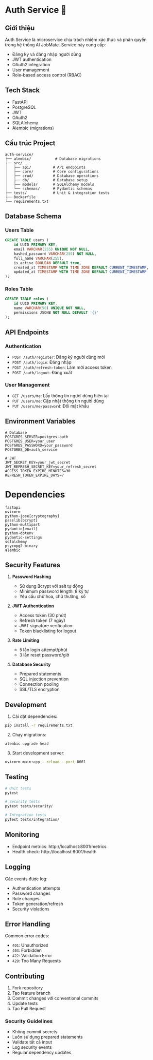 # Auth Service 🔐

## Giới thiệu

Auth Service là microservice chịu trách nhiệm xác thực và phân quyền trong hệ thống AI JobMate. Service này cung cấp:
- Đăng ký và đăng nhập người dùng
- JWT authentication
- OAuth2 integration
- User management
- Role-based access control (RBAC)

## Tech Stack

- FastAPI
- PostgreSQL
- JWT
- OAuth2
- SQLAlchemy
- Alembic (migrations)

## Cấu trúc Project

```
auth-service/
├── alembic/           # Database migrations
├── src/
│   ├── api/          # API endpoints
│   ├── core/         # Core configurations
│   ├── crud/         # Database operations
│   ├── db/           # Database setup
│   ├── models/       # SQLAlchemy models
│   └── schemas/      # Pydantic schemas
├── tests/            # Unit & integration tests
├── Dockerfile
└── requirements.txt
```

## Database Schema

### Users Table
```sql
CREATE TABLE users (
    id UUID PRIMARY KEY,
    email VARCHAR(255) UNIQUE NOT NULL,
    hashed_password VARCHAR(255) NOT NULL,
    full_name VARCHAR(255),
    is_active BOOLEAN DEFAULT true,
    created_at TIMESTAMP WITH TIME ZONE DEFAULT CURRENT_TIMESTAMP,
    updated_at TIMESTAMP WITH TIME ZONE DEFAULT CURRENT_TIMESTAMP
);
```

### Roles Table
```sql
CREATE TABLE roles (
    id UUID PRIMARY KEY,
    name VARCHAR(50) UNIQUE NOT NULL,
    permissions JSONB NOT NULL DEFAULT '{}'
);
```

## API Endpoints

### Authentication
- `POST /auth/register`: Đăng ký người dùng mới
- `POST /auth/login`: Đăng nhập
- `POST /auth/refresh-token`: Làm mới access token
- `POST /auth/logout`: Đăng xuất

### User Management
- `GET /users/me`: Lấy thông tin người dùng hiện tại
- `PUT /users/me`: Cập nhật thông tin người dùng
- `PUT /users/me/password`: Đổi mật khẩu

## Environment Variables

```env
# Database
POSTGRES_SERVER=postgres-auth
POSTGRES_USER=your_user
POSTGRES_PASSWORD=your_password
POSTGRES_DB=auth_service

# JWT
JWT_SECRET_KEY=your_jwt_secret
JWT_REFRESH_SECRET_KEY=your_refresh_secret
ACCESS_TOKEN_EXPIRE_MINUTES=30
REFRESH_TOKEN_EXPIRE_DAYS=7
```

# Dependencies

```
fastapi
uvicorn
python-jose[cryptography]
passlib[bcrypt]
python-multipart
pydantic[email]
python-dotenv
pydantic-settings
sqlalchemy
psycopg2-binary
alembic
```

## Security Features

1. **Password Hashing**
   - Sử dụng Bcrypt với salt tự động
   - Minimum password length: 8 ký tự
   - Yêu cầu chữ hoa, chữ thường, số

2. **JWT Authentication**
   - Access token (30 phút)
   - Refresh token (7 ngày)
   - JWT signature verification
   - Token blacklisting for logout

3. **Rate Limiting**
   - 5 lần login attempt/phút
   - 3 lần reset password/giờ

4. **Database Security**
   - Prepared statements
   - SQL injection prevention
   - Connection pooling
   - SSL/TLS encryption

## Development

1. Cài đặt dependencies:
```bash
pip install -r requirements.txt
```

2. Chạy migrations:
```bash
alembic upgrade head
```

3. Start development server:
```bash
uvicorn main:app --reload --port 8001
```

## Testing

```bash
# Unit tests
pytest

# Security tests
pytest tests/security/

# Integration tests
pytest tests/integration/
```

## Monitoring

- Endpoint metrics: http://localhost:8001/metrics
- Health check: http://localhost:8001/health

## Logging

Các events được log:
- Authentication attempts
- Password changes
- Role changes
- Token generation/refresh
- Security violations

## Error Handling

Common error codes:
- `401`: Unauthorized
- `403`: Forbidden
- `422`: Validation Error
- `429`: Too Many Requests

## Contributing

1. Fork repository
2. Tạo feature branch
3. Commit changes với conventional commits
4. Update tests
5. Tạo Pull Request

### Security Guidelines
- Không commit secrets
- Luôn sử dụng prepared statements
- Validate tất cả input
- Log security events
- Regular dependency updates
